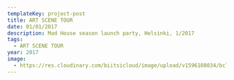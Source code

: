 ```yaml
---
templateKey: project-post
title: ART SCENE TOUR
date: 01/01/2017
description: Mad House season launch party, Helsinki, 1/2017
tags:
  - ART SCENE TOUR
year: 2017
image:
  - https://res.cloudinary.com/biitsicloud/image/upload/v1596108034/bcloud/03.jpg
---
```

